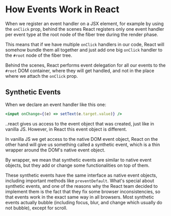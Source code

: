 # How Events Work in React

When we register an event handler on a JSX element, for example by using the `onClick` prop, behind the scenes React registers only one event handler per event type at the root node of the fiber tree during the render phase.

This means that if we have multiple `onClick` handlers in our code, React will somehow bundle them all together and just add one big `onClick` handler to the `#root` node of the fiber tree.

Behind the scenes, React performs event delegation for all our events to the `#root` DOM container, where they will get handled, and not in the place where we attach the `onClick` prop.

## Synthetic Events

When we declare an event handler like this one:

```jsx
<input onChange={(e) => setText(e.target.value)} />
```

..react gives us access to the event object that was created, just like in vanilla JS. However, in React this event object is different.

In vanilla JS we get access to the native DOM event object, React on the other hand will give us something called a synthetic event, which is a thin wrapper around the DOM's native event object.

By wrapper, we mean that synthetic events are similar to native event objects, but they add or change some functionalities on top of them.

These synthetic events have the same interface as native event objects, including important methods like `preventDefault`. What's special about synthetic events, and one of the reasons why the React team decided to implement them is the fact that they fix some browser inconsistencies, so that events work in the exact same way in all browsers. Most synthetic events actually bubble (including focus, blur, and change which usually do not bubble), except for scroll.
